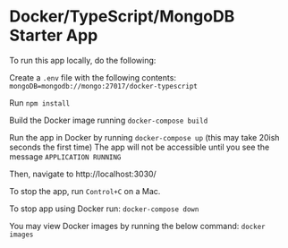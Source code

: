 # Docker/TypeScript/MongoDB Starter App

To run this app locally, do the following:

Create a `.env` file with the following contents:
`mongoDB=mongodb://mongo:27017/docker-typescript`

Run `npm install`

Build the Docker image running `docker-compose build`

Run the app in Docker by running `docker-compose up` (this may take 20ish seconds the first time)
The app will not be accessible until you see the message `APPLICATION RUNNING` 

Then, navigate to http://localhost:3030/

To stop the app, run `Control+C` on a Mac.

To stop app using Docker run:
`docker-compose down`

You may view Docker images by running the below command:
`docker images`
